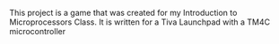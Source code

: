 This project is a game that was created for my Introduction to Microprocessors Class. It is written for a Tiva Launchpad with a TM4C microcontroller
